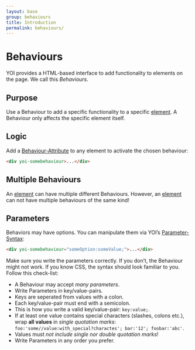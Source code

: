 ```yaml
---
layout: base
group: behaviours
title: Introduction
permalink: behaviours/
---
```


# Behaviours

<p class="intro">YOI provides a HTML-based interface to add functionality to elements on the page. We call this <i>Behaviours</i>.</p>

## Purpose

Use a Behaviour to add a specific functionality to a specific [element](/glossary). A Behaviour only affects the specific element itself.

## Logic

Add a [Behaviour-Attribute](/glossary) to any element to activate the chosen behaviour:

```html
<div yoi-somebehaviour>...</div>
```

## Multiple Behaviours

An [element](/glossary) can have multiple different Behaviours. However, an [element](/glossary) can not have multiple behaviours of the same kind!

## Parameters

Behaviors may have options. You can manipulate them via YOI’s [Parameter-Syntax](/glossary):

```html
<div yoi-somebehaviour="someOption:someValue;">...</div>
```

Make sure you write the parameters correctly. If you don’t, the Behaviour might not work. If you know CSS, the syntax should look familiar to you. Follow this check-list:

* A Behaviour may accept _many parameters_.
* Write Parameters in key/value-pairs.
* Keys are seperated from values with a colon.
* Each key/value-pair must end with a semicolon.
* This is how you write a valid key/value-pair: `key:value;`.
* If at least one value contains special characters (slashes, colons etc.), wrap **all values** in _single quotation marks_: `foo:'some//value:with_special?charactes'; bar:'12'; foobar:'abc'`. 
* Values must _not include single nor double quotation marks_!
* Write Parameters in any order you prefer.